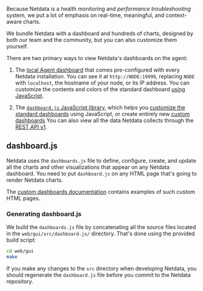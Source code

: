 

Because Netdata is a health monitoring and _performance troubleshooting_ system,
we put a lot of emphasis on real-time, meaningful, and context-aware charts.

We bundle Netdata with a dashboard and hundreds of charts, designed by both our
team and the community, but you can also customize them yourself.

There are two primary ways to view Netdata's dashboards on the agent:

1.  The [local Agent dashboard](/docs/agent/src/web/gui) that comes pre-configured with every Netdata installation. You can
    see it at `http://NODE:19999`, replacing `NODE` with `localhost`, the hostname of your node, or its IP address. You
    can customize the contents and colors of the standard dashboard [using
    JavaScript](/docs/agent/src/web/gui#customizing-the-local-dashboard).

2.  The [`dashboard.js` JavaScript library](#dashboardjs), which helps you
   [customize the standard dashboards](/docs/agent/src/web/gui#customizing-the-local-dashboard)
   using JavaScript, or create entirely new [custom dashboards](/docs/agent/src/web/gui/custom)
You can also view all the data Netdata collects through the [REST API v1](/docs/agent/src/web/api#netdata-rest-api).

## dashboard.js

Netdata uses the `dashboards.js` file to define, configure, create, and update
all the charts and other visualizations that appear on any Netdata dashboard.
You need to put `dashboard.js` on any HTML page that's going to render Netdata
charts.

The [custom dashboards documentation](/docs/agent/src/web/gui/custom) contains examples of such
custom HTML pages.

### Generating dashboard.js

We build the `dashboards.js` file by concatenating all the source files located
in the `web/gui/src/dashboard.js/` directory. That's done using the provided
build script:

```sh
cd web/gui
make
```

If you make any changes to the `src` directory when developing Netdata, you
should regenerate the `dashboard.js` file before you commit to the Netdata
repository.
